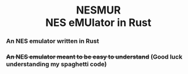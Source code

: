 <h1 align="center">NESMUR<br>NES eMUlator in Rust</h1>

### An NES emulator written in Rust
### ~~An NES emulator meant to be easy to understand~~ (Good luck understanding my spaghetti code)
